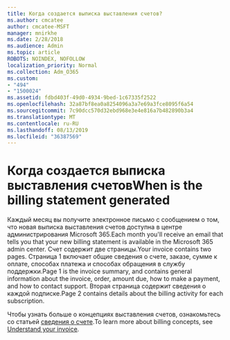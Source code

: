 ```yaml
---
title: Когда создается выписка выставления счетов?
ms.author: cmcatee
author: cmcatee-MSFT
manager: mnirkhe
ms.date: 2/28/2018
ms.audience: Admin
ms.topic: article
ROBOTS: NOINDEX, NOFOLLOW
localization_priority: Normal
ms.collection: Adm_O365
ms.custom:
- "494"
- "1500024"
ms.assetid: fdbd403f-49d0-4934-9bed-1c67335f2522
ms.openlocfilehash: 32a87bf8ea0a8254096a3a7e69a3fce8095f6a54
ms.sourcegitcommit: 7c90dcc570d32ebd968e3e4e816a7b482890b3a4
ms.translationtype: MT
ms.contentlocale: ru-RU
ms.lasthandoff: 08/13/2019
ms.locfileid: "36387569"
---
```

# <a name="when-is-the-billing-statement-generated"></a><span data-ttu-id="02d7c-102">Когда создается выписка выставления счетов</span><span class="sxs-lookup"><span data-stu-id="02d7c-102">When is the billing statement generated</span></span>

<span data-ttu-id="02d7c-103">Каждый месяц вы получите электронное письмо с сообщением о том, что новая выписка выставления счетов доступна в центре администрирования Microsoft 365.</span><span class="sxs-lookup"><span data-stu-id="02d7c-103">Each month you'll receive an email that tells you that your new billing statement is available in the Microsoft 365 admin center.</span></span> <span data-ttu-id="02d7c-104">Счет содержит две страницы.</span><span class="sxs-lookup"><span data-stu-id="02d7c-104">Your invoice contains two pages.</span></span> <span data-ttu-id="02d7c-105">Страница 1 включает общие сведения о счете, заказе, сумме к оплате, способах платежа и способах обращения в службу поддержки.</span><span class="sxs-lookup"><span data-stu-id="02d7c-105">Page 1 is the invoice summary, and contains general information about the invoice, order, amount due, how to make a payment, and how to contact support.</span></span> <span data-ttu-id="02d7c-106">Вторая страница содержит сведения о каждой подписке.</span><span class="sxs-lookup"><span data-stu-id="02d7c-106">Page 2 contains details about the billing activity for each subscription.</span></span>
  
<span data-ttu-id="02d7c-107">Чтобы узнать больше о концепциях выставления счетов, ознакомьтесь со статьей [сведения о счете](https://docs.microsoft.com/en-us/office365/admin/subscriptions-and-billing/understand-your-invoice).</span><span class="sxs-lookup"><span data-stu-id="02d7c-107">To learn more about billing concepts, see [Understand your invoice](https://docs.microsoft.com/en-us/office365/admin/subscriptions-and-billing/understand-your-invoice).</span></span>
